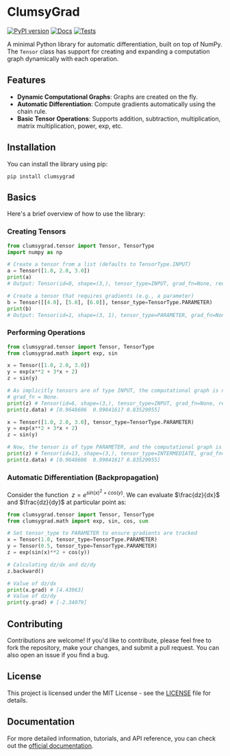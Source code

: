 # ClumsyGrad

[![PyPI version](https://badge.fury.io/py/clumsygrad.svg)](https://badge.fury.io/py/clumsygrad)
[![Docs](https://readthedocs.org/projects/clumsygrad/badge/?version=latest)](https://clumsygrad.readthedocs.io/en/latest/)
[![Tests](https://github.com/Sayan-001/ClumsyGrad/actions/workflows/tests.yml/badge.svg)](https://github.com/Sayan-001/ClumsyGrad/actions/workflows/tests.yml)

A minimal Python library for automatic differentiation, built on top of NumPy. The `Tensor` class has support for creating and expanding a computation graph dynamically with each operation.

## Features

- **Dynamic Computational Graphs**: Graphs are created on the fly.
- **Automatic Differentiation**: Compute gradients automatically using the chain rule.
- **Basic Tensor Operations**: Supports addition, subtraction, multiplication, matrix multiplication, power, exp, etc.

## Installation

You can install the library using pip:

```shell
pip install clumsygrad
```

## Basics

Here's a brief overview of how to use the library:

### Creating Tensors

```python
from clumsygrad.tensor import Tensor, TensorType
import numpy as np

# Create a tensor from a list (defaults to TensorType.INPUT)
a = Tensor([1.0, 2.0, 3.0])
print(a)
# Output: Tensor(id=0, shape=(3,), tensor_type=INPUT, grad_fn=None, requires_grad=False)

# Create a tensor that requires gradients (e.g., a parameter)
b = Tensor([[4.0], [5.0], [6.0]], tensor_type=TensorType.PARAMETER)
print(b)
# Output: Tensor(id=1, shape=(3, 1), tensor_type=PARAMETER, grad_fn=None, requires_grad=True)
```

### Performing Operations

```python
from clumsygrad.tensor import Tensor, TensorType
from clumsygrad.math import exp, sin

x = Tensor([1.0, 2.0, 3.0])
y = exp(x**2 + 3*x + 2)
z = sin(y)

# As implicitly tensors are of type INPUT, the computational graph is not built, signified by
# grad_fn = None.
print(z) # Tensor(id=6, shape=(3,), tensor_type=INPUT, grad_fn=None, requires_grad=False)
print(z.data) # [0.9648606  0.99041617 0.83529955]

x = Tensor([1.0, 2.0, 3.0], tensor_type=TensorType.PARAMETER)
y = exp(x**2 + 3*x + 2)
z = sin(y)

# Now, the tensor is of type PARAMETER, and the computational graph is built.
print(z) # Tensor(id=13, shape=(3,), tensor_type=INTERMEDIATE, grad_fn=sin_backward, requires_grad=True)
print(z.data) # [0.9648606  0.99041617 0.83529955]
```

### Automatic Differentiation (Backpropagation)

Consider the function $~z = e^{sin(x)^2 + cos(y)}$. We can evaluate $\frac{dz}{dx}$ and $\frac{dz}{dy}$ at particular point as:

```python
from clumsygrad.tensor import Tensor, TensorType
from clumsygrad.math import exp, sin, cos, sum

# Set tensor_type to PARAMETER to ensure gradients are tracked
x = Tensor(1.0, tensor_type=TensorType.PARAMETER)
y = Tensor(0.5, tensor_type=TensorType.PARAMETER)
z = exp(sin(x)**2 + cos(y))

# Calculating dz/dx and dz/dy
z.backward()

# Value of dz/dx
print(x.grad) # [4.43963]
# Value of dz/dy
print(y.grad) # [-2.34079]
```

## Contributing

Contributions are welcome! If you'd like to contribute, please feel free to fork the repository, make your changes, and submit a pull request. You can also open an issue if you find a bug.

## License

This project is licensed under the MIT License - see the [LICENSE](LICENSE) file for details.

## Documentation

For more detailed information, tutorials, and API reference, you can check out the [official documentation](https://clumsygrad.readthedocs.io/en/latest/).
